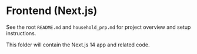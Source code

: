 # Frontend (Next.js)

See the root `README.md` and `household_prp.md` for project overview and setup instructions.

This folder will contain the Next.js 14 app and related code. 